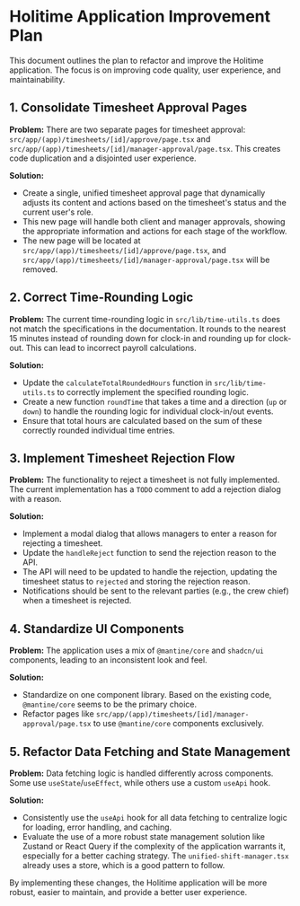 # Holitime Application Improvement Plan

This document outlines the plan to refactor and improve the Holitime application. The focus is on improving code quality, user experience, and maintainability.

## 1. Consolidate Timesheet Approval Pages

**Problem:** There are two separate pages for timesheet approval: `src/app/(app)/timesheets/[id]/approve/page.tsx` and `src/app/(app)/timesheets/[id]/manager-approval/page.tsx`. This creates code duplication and a disjointed user experience.

**Solution:**
- Create a single, unified timesheet approval page that dynamically adjusts its content and actions based on the timesheet's status and the current user's role.
- This new page will handle both client and manager approvals, showing the appropriate information and actions for each stage of the workflow.
- The new page will be located at `src/app/(app)/timesheets/[id]/approve/page.tsx`, and `src/app/(app)/timesheets/[id]/manager-approval/page.tsx` will be removed.

## 2. Correct Time-Rounding Logic

**Problem:** The current time-rounding logic in `src/lib/time-utils.ts` does not match the specifications in the documentation. It rounds to the nearest 15 minutes instead of rounding down for clock-in and rounding up for clock-out. This can lead to incorrect payroll calculations.

**Solution:**
- Update the `calculateTotalRoundedHours` function in `src/lib/time-utils.ts` to correctly implement the specified rounding logic.
- Create a new function `roundTime` that takes a time and a direction (`up` or `down`) to handle the rounding logic for individual clock-in/out events.
- Ensure that total hours are calculated based on the sum of these correctly rounded individual time entries.

## 3. Implement Timesheet Rejection Flow

**Problem:** The functionality to reject a timesheet is not fully implemented. The current implementation has a `TODO` comment to add a rejection dialog with a reason.

**Solution:**
- Implement a modal dialog that allows managers to enter a reason for rejecting a timesheet.
- Update the `handleReject` function to send the rejection reason to the API.
- The API will need to be updated to handle the rejection, updating the timesheet status to `rejected` and storing the rejection reason.
- Notifications should be sent to the relevant parties (e.g., the crew chief) when a timesheet is rejected.

## 4. Standardize UI Components

**Problem:** The application uses a mix of `@mantine/core` and `shadcn/ui` components, leading to an inconsistent look and feel.

**Solution:**
- Standardize on one component library. Based on the existing code, `@mantine/core` seems to be the primary choice.
- Refactor pages like `src/app/(app)/timesheets/[id]/manager-approval/page.tsx` to use `@mantine/core` components exclusively.

## 5. Refactor Data Fetching and State Management

**Problem:** Data fetching logic is handled differently across components. Some use `useState`/`useEffect`, while others use a custom `useApi` hook.

**Solution:**
- Consistently use the `useApi` hook for all data fetching to centralize logic for loading, error handling, and caching.
- Evaluate the use of a more robust state management solution like Zustand or React Query if the complexity of the application warrants it, especially for a better caching strategy. The `unified-shift-manager.tsx` already uses a store, which is a good pattern to follow.

By implementing these changes, the Holitime application will be more robust, easier to maintain, and provide a better user experience.